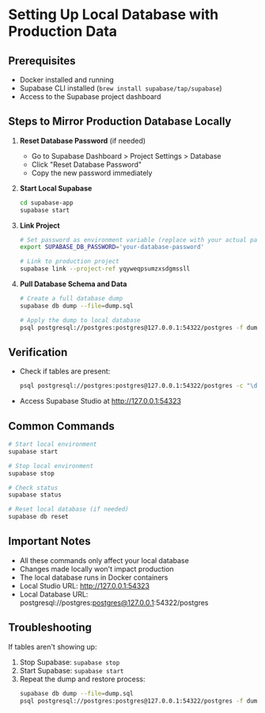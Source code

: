 # Setting Up Local Database with Production Data

## Prerequisites
- Docker installed and running
- Supabase CLI installed (`brew install supabase/tap/supabase`)
- Access to the Supabase project dashboard

## Steps to Mirror Production Database Locally

1. **Reset Database Password** (if needed)
   - Go to Supabase Dashboard > Project Settings > Database
   - Click "Reset Database Password"
   - Copy the new password immediately

2. **Start Local Supabase**
   ```bash
   cd supabase-app
   supabase start
   ```

3. **Link Project**
   ```bash
   # Set password as environment variable (replace with your actual password)
   export SUPABASE_DB_PASSWORD='your-database-password'
   
   # Link to production project
   supabase link --project-ref yqyweqpsumzxsdgmssll
   ```

4. **Pull Database Schema and Data**
   ```bash
   # Create a full database dump
   supabase db dump --file=dump.sql
   
   # Apply the dump to local database
   psql postgresql://postgres:postgres@127.0.0.1:54322/postgres -f dump.sql
   ```

## Verification
- Check if tables are present:
  ```bash
  psql postgresql://postgres:postgres@127.0.0.1:54322/postgres -c "\dt public.*"
  ```
- Access Supabase Studio at http://127.0.0.1:54323

## Common Commands
```bash
# Start local environment
supabase start

# Stop local environment
supabase stop

# Check status
supabase status

# Reset local database (if needed)
supabase db reset
```

## Important Notes
- All these commands only affect your local database
- Changes made locally won't impact production
- The local database runs in Docker containers
- Local Studio URL: http://127.0.0.1:54323
- Local Database URL: postgresql://postgres:postgres@127.0.0.1:54322/postgres

## Troubleshooting
If tables aren't showing up:
1. Stop Supabase: `supabase stop`
2. Start Supabase: `supabase start`
3. Repeat the dump and restore process:
   ```bash
   supabase db dump --file=dump.sql
   psql postgresql://postgres:postgres@127.0.0.1:54322/postgres -f dump.sql
   ```